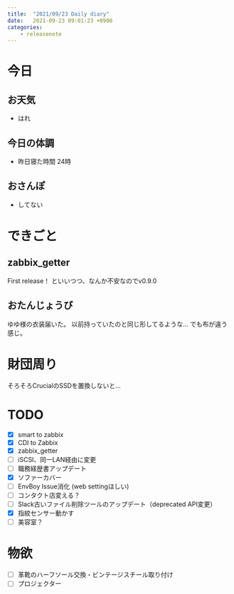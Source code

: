 ```yaml
---
title:  "2021/09/23 Daily diary"
date:   2021-09-23 09:01:23 +0900
categories:
    - releasenote
---
```

# 今日

## お天気

* はれ

## 今日の体調

* 昨日寝た時間 24時

## おさんぽ

* してない

# できごと

## zabbix_getter

First release！ といいつつ、なんか不安なのでv0.9.0

## おたんじょうび

ゆゆ様の衣装届いた。 以前持っていたのと同じ形してるような…
でも布が違う感じ。

# 財団周り

そろそろCrucialのSSDを置換しないと…

# TODO 

- [x] smart to zabbix
- [x] CDI to Zabbix
- [x] zabbix_getter
- [ ] iSCSI、同一LAN経由に変更
- [ ] 職務経歴書アップデート
- [x] ソファーカバー
- [ ] EnvBoy Issue消化 (web settingほしい)
- [ ] コンタクト店変える？
- [ ] Slack古いファイル削除ツールのアップデート（deprecated API変更）
- [x] 指紋センサー動かす
- [ ] 美容室？

# 物欲

- [ ] 革靴のハーフソール交換・ビンテージスチール取り付け
- [ ] プロジェクター
